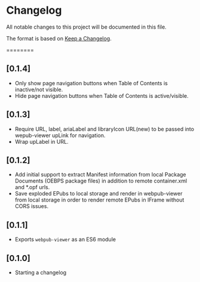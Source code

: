 # Changelog

All notable changes to this project will be documented in this file.

The format is based on [Keep a Changelog](https://keepachangelog.com/en/1.0.0/).

========

## [0.1.4]

- Only show page navigation buttons when Table of Contents is inactive/not visible.
- Hide page navigation buttons when Table of Contents is active/visible.

## [0.1.3]

- Require URL, label, ariaLabel and libraryIcon URL(new) to be passed into wepub-viewer upLink for navigation.
- Wrap upLabel in URL.

## [0.1.2]

- Add initial support to extract Manifest information from local Package Documents (OEBPS package files) in addition to remote container.xml and \*.opf urls.
- Save exploded EPubs to local storage and render in webpub-viewer from local storage in order to render remote EPubs in IFrame without CORS issues.

## [0.1.1]

- Exports `webpub-viewer` as an ES6 module

## [0.1.0]

- Starting a changelog
